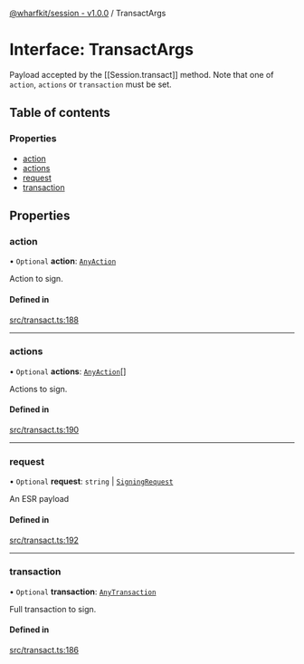 [@wharfkit/session - v1.0.0](/docs/testREADME.md) / TransactArgs

# Interface: TransactArgs

Payload accepted by the [[Session.transact]] method.
Note that one of `action`, `actions` or `transaction` must be set.

## Table of contents

### Properties

- [action](/docs/testinterfaces/TransactArgs.md#action)
- [actions](/docs/testinterfaces/TransactArgs.md#actions)
- [request](/docs/testinterfaces/TransactArgs.md#request)
- [transaction](/docs/testinterfaces/TransactArgs.md#transaction)

## Properties

### action

• `Optional` **action**: [`AnyAction`](/docs/testinterfaces/AnyAction.md)

Action to sign.

#### Defined in

[src/transact.ts:188](https://github.com/wharfkit/session/blob/3f0b05c/src/transact.ts#L188)

___

### actions

• `Optional` **actions**: [`AnyAction`](/docs/testinterfaces/AnyAction.md)[]

Actions to sign.

#### Defined in

[src/transact.ts:190](https://github.com/wharfkit/session/blob/3f0b05c/src/transact.ts#L190)

___

### request

• `Optional` **request**: `string` \| [`SigningRequest`](/docs/testclasses/SigningRequest.md)

An ESR payload

#### Defined in

[src/transact.ts:192](https://github.com/wharfkit/session/blob/3f0b05c/src/transact.ts#L192)

___

### transaction

• `Optional` **transaction**: [`AnyTransaction`](/docs/testinterfaces/AnyTransaction.md)

Full transaction to sign.

#### Defined in

[src/transact.ts:186](https://github.com/wharfkit/session/blob/3f0b05c/src/transact.ts#L186)
